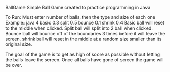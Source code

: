 BallGame
Simple Ball Game created to practice programming in Java

To Run: Must enter number of balls, then the type and size of each one
Example: java 4 basic 0.3 split 0.5 bounce 0.1 shrink 0.4
Basic ball will reset to the middle when clicked.
Split ball will split into 2 ball when clicked.
Bounce ball will bounce off of the boundaries 3 times before it will leave the screen.
shrink ball will reset in the middle at a random size smaller than its original size.

The goal of the game is to get as high of score as possible without letting the balls leave the screen.
Once all balls have gone of screen the game will be over.
